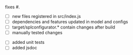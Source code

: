fixes #<!-- number of fixed issue -->.

<!-- add a short description of the changes here -->

<!-- these actions are mandatory: -->
- [ ] new files registered in src/index.js
- [ ] dependencies and features updated in model and configs
- [ ] target/splconfigurator.* contain changes after build
- [ ] manually tested changes
<!-- these actions are optional but are greatly appreciated -->
- [ ] added unit tests
- [ ] added jsdoc
